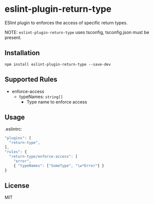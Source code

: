 # eslint-plugin-return-type

ESlint plugin to enforces the access of specific return types.

NOTE: `eslint-plugin-return-type` uses tsconfig, tsconfig.json must be present.

## Installation

```
npm install eslint-plugin-return-type --save-dev
```

## Supported Rules

- enforce-access
  - typeNames: `string[]`
    - Type name to enforce access

## Usage

.eslintrc:

```js
"plugins": [
  "return-type",
],
"rules": {
  "return-type/enforce-access": [
    "error",
    { "typeNames": ["SomeType", "\w*Error"] }
}
```

## License

MIT
